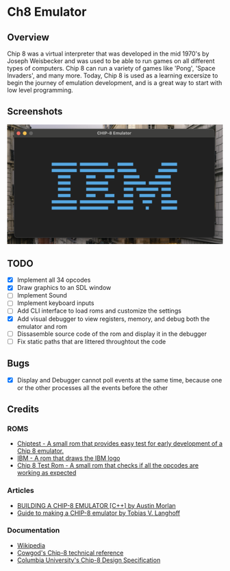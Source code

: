 # Ch8 Emulator

## Overview

Chip 8 was a virtual interpreter that was developed in the mid 1970's by Joseph Weisbecker and was used to be able to run games on all different types of computers. Chip 8 can run a variety of games like 'Pong', 'Space Invaders', and many more. Today, Chip 8 is used as a learning excersize to begin the journey of emulation development, and is a great way to start with low level programming.

## Screenshots

![Alt text](/images/IBM_Chip_8_Screenshot.png?raw=true "IBM Logo")

## TODO

- [X] Implement all 34 opcodes
- [X] Draw graphics to an SDL window
- [ ] Implement Sound
- [ ] Implement keyboard inputs
- [ ] Add CLI interface to load roms and customize the settings
- [X] Add visual debugger to view registers, memory, and debug both the emulator and rom
- [ ] Dissasemble source code of the rom and display it in the debugger
- [ ] Fix static paths that are littered throughtout the code

## Bugs

- [X] Display and Debugger cannot poll events at the same time, because one or the other processes all the events before the other


## Credits

### ROMS

* [Chiptest - A small rom that provides easy test for early development of a Chip 8 emulator.](https://github.com/offstatic/chiptest)
* [IBM - A rom that draws the IBM logo](https://github.com/loktar00/chip8)
* [Chip 8 Test Rom - A small rom that checks if all the opcodes are working as expected](https://github.com/corax89/chip8-test-rom)

### Articles

* [BUILDING A CHIP-8 EMULATOR [C++] by Austin Morlan](https://austinmorlan.com/posts/chip8_emulator/)
* [Guide to making a CHIP-8 emulator by Tobias V. Langhoff](https://tobiasvl.github.io/blog/write-a-chip-8-emulator/)

### Documentation

* [Wikipedia](https://en.wikipedia.org/wiki/CHIP-8)
* [Cowgod's Chip-8 technical reference](http://devernay.free.fr/hacks/chip8/C8TECH10.HTM)
* [Columbia University's Chip-8 Design Specification](http://www.cs.columbia.edu/~sedwards/classes/2016/4840-spring/designs/Chip8.pdf)